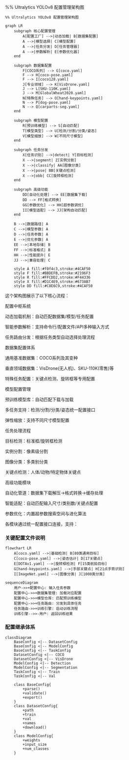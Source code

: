 %% Ultralytics YOLOv8 配置管理架构图

```mermaid
%% Ultralytics YOLOv8 配置管理架构图

graph LR
    subgraph 核心配置管理
        A[配置工厂] -->|动态加载| B[数据集配置]
        A -->|模型选择| C[模型配置]
        A -->|任务分发| D[任务管理器]
        A -->|参数解析| E[参数优化器]
    end

    subgraph 数据集配置
        F[COCO系列] --> G[coco.yaml]
        F --> H[coco-pose.yaml]
        F --> I[coco128.yaml]
        J[专业领域] --> K[VisDrone.yaml]
        J --> L[SKU-110K.yaml]
        J --> M[GlobalWheat2020.yaml]
        N[特殊任务] --> O[hand-keypoints.yaml]
        N --> P[dog-pose.yaml]
        N --> Q[carparts-seg.yaml]
    end
    
    subgraph 模型配置
        R[预训练模型] --> S[自动匹配]
        T[模型类型] --> U[检测/分割/分类/姿态]
        V[模型缩放] --> W[不同尺寸模型]
    end
    
    subgraph 任务分发
        X[任务识别] -->|detect| Y[目标检测]
        X -->|segment| Z[实例分割]
        X -->|classify| AA[图像分类]
        X -->|pose| BB[关键点检测]
        X -->|obb| CC[旋转框检测]
    end
    
    subgraph 高级功能
        DD[自动化处理] --> EE[数据集下载]
        DD --> FF[格式转换]
        GG[参数优化] --> HH[超参数调优]
        II[模型适配] --> JJ[架构自动匹配]
    end
    
    B -->|数据路径| A
    C -->|模型参数| A
    D -->|任务参数| A
    E -->|优化参数| A
    EE -->|本地存储| B
    FF -->|标准格式| B
    HH -->|性能提升| E
    JJ -->|兼容处理| C
    
    style A fill:#f0f4c3,stroke:#4CAF50
    style F fill:#BBDEFB,stroke:#2196F3
    style R fill:#FFCDD2,stroke:#F44336
    style X fill:#D1C4E9,stroke:#673AB7
    style DD fill:#C8E6C9,stroke:#4CAF50 
```

这个架构图展示了以下核心流程：

配置中枢系统

动态加载机制：自动匹配数据集/模型/任务配置

智能参数解析：支持命令行/配置文件/API多种输入方式

任务路由分发：根据任务类型自动选择处理流程

数据集配置体系

通用基准数据集：COCO系列及其变种

垂直领域数据集：VisDrone(无人机)、SKU-110K(零售)等

特殊任务配置：关键点检测、旋转框等专用配置

模型配置管理

预训练模型库：自动匹配下载与加载

多任务支持：检测/分割/分类/姿态统一配置接口

弹性缩放：支持不同尺寸模型配置

任务处理流程

目标检测：标准框/旋转框检测

实例分割：像素级分割

图像分类：多类别分类

关键点检测：人体/动物/特定物体关键点

高级功能模块

自动化管道：数据集下载解压→格式转换→缓存处理

智能适配：自动匹配输入尺寸/类别数/关键点配置

参数优化：内置超参数搜索空间与进化算法

各模块通过统一配置接口连接，支持：

### 关键配置文件说明

```mermaid
flowchart LR
    A[coco.yaml] -->|基础检测| B[80类通用目标]
    C[coco-pose.yaml] -->|姿态估计| D[17关键点]
    E[DOTAv1.yaml] -->|旋转框检测| F[15类航拍目标]
    G[hand-keypoints.yaml] -->|手部关键点| H[21点手势识别]
    I[ImageNet.yaml] -->|图像分类| J[1000类分类]
```





```mermaid
sequenceDiagram
    用户->>+配置中心: 输入任务参数
    配置中心->>+数据集管理: 加载对应配置
    配置中心->>+模型仓库: 匹配预训练模型
    配置中心->>+任务路由: 分发到具体任务
    任务路由->>+训练引擎: 启动训练流程
    训练引擎-->>-用户: 返回训练结果
```

### 配置继承体系

```mermaid
classDiagram
    BaseConfig <|-- DatasetConfig
    BaseConfig <|-- ModelConfig
    BaseConfig <|-- TaskConfig
    DatasetConfig <|-- COCO
    DatasetConfig <|-- VisDrone
    ModelConfig <|-- Detection
    ModelConfig <|-- Segmentation
    TaskConfig <|-- Train
    TaskConfig <|-- Val
    
    class BaseConfig{
        +parse()
        +validate()
        +export()
    }
    class DatasetConfig{
        +path
        +train
        +val
        +names
        +download()
    }
    class ModelConfig{
        +weights
        +input_size
        +num_classes
    }
```



